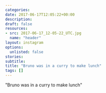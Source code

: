 ```yaml
---
categories:
date: 2017-06-17T12:05:22+00:00
description:
draft: false
resources:
- src: 2017-06-17_12-05-22_UTC.jpg
  name: "header"
layout: instagram
options:
  unlisted: false
stories:
subtitle:
title: "Bruno was in a curry to make lunch"
tags: []
---
```


"Bruno was in a curry to make lunch"

